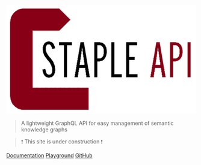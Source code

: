 <p align="center">
  <img src="favicon-transparent.svg" style="max-width:100%">
</p>

> A lightweight GraphQL API for easy management of semantic knowledge graphs

> :heavy_exclamation_mark: This site is under construction 
:heavy_exclamation_mark:

[Documentation](/home/) 
[Playground](http://playground.staple-api.org)
[GitHub](https://github.com/epistemik-co/staple-api) 